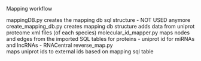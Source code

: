 Mapping workflow

mappingDB.py
	creates the mapping db sql structure - NOT USED anymore
create_mapping_db.py
	creates mapping db structure
	adds data from uniprot proteome xml files (of each species)
molecular_id_mapper.py
	maps nodes and edges from the imported SQL tables 
		for proteins - uniprot id
		for miRNAs and lncRNAs - RNACentral
reverse_map.py	
	maps uniprot ids to external ids based on mapping sql table